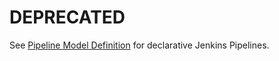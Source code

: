 # DEPRECATED

See [Pipeline Model Definition](https://wiki.jenkins-ci.org/display/JENKINS/Pipeline+Model+Definition+Plugin) for declarative Jenkins Pipelines.
